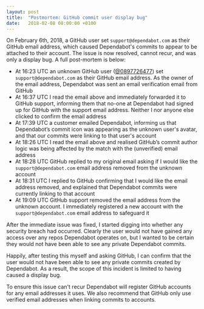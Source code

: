 ```yaml
---
layout: post
title:  "Postmortem: GitHub commit user display bug"
date:   2018-02-08 08:00:00 +0100
---
```


On February 6th, 2018, a GitHub user set `support@dependabot.com` as their
GitHub email address, which caused Dependabot's commits to appear to be attached
to their account. The issue is now resolved, cannot recur, and was only a
display bug. A full post-mortem is below:

- At 16:23 UTC an unknown GitHub user ([@0897726477][user]) set
  `support@dependabot.com` as their GitHub email address. As the owner of the
  email address, Dependabot was sent an email verification email from GitHub
- At 16:37 UTC I read the email above and immediately forwarded it to GitHub
  support, informing them that no-one at Dependabot had signed up for GitHub
  with the support email address. Neither I nor anyone else clicked to confirm
  the email address
- At 17:39 UTC a customer emailed Dependabot, informing us that Dependabot’s
  commit icon was appearing as the unknown user's avatar, and that our commits
  were linking to that user's account
- At 18:26 UTC I read the email above and realised GitHub’s commit author logic
  was being affected by the match with the (unverified) email address
- At 18:28 UTC GitHub replied to my original email asking if I would like the
  `support@dependabot.com` email address removed from the unknown account
- At 18:31 UTC I replied to GitHub confirming that I would like the email
  address removed, and explained that Dependabot commits were currently linking
  to that account
- At 19:09 UTC GitHub support removed the email address from the unknown
  account. I immediately registered a new account with the
  `support@dependabot.com` email address to safeguard it

After the immediate issue was fixed, I started digging into whether any
security breach had occurred. Clearly the user would not have gained any access
over any repos Dependabot operates on, but I wanted to be certain they would not
have been able to see any private Dependabot commits.

Happily, after testing this myself and asking GitHub, I can confirm that the
user would not have been able to see any private commits created by Dependabot.
As a result, the scope of this incident is limited to having caused a display
bug.

To ensure this issue can't recur Dependabot will register GitHub accounts for
any email addresses it uses. We also recommend that GitHub only use verified
email addresses when linking commits to accounts.

[user]: https://github.com/@0897726477
